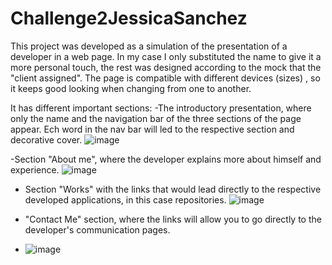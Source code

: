 # Challenge2JessicaSanchez

This project was developed as a simulation of the presentation of a developer in a web page. In my case I only substituted the name to give it a more personal touch, the rest was designed according to the mock that the "client assigned". The page is compatible with different devices (sizes) , so it keeps good looking when changing from one to another. 

It has different important sections:
-The introductory presentation, where only the name and the navigation bar of the three sections of the page appear. Ech word in the nav bar will led to the respective section and decorative cover.
![image](https://user-images.githubusercontent.com/126412050/225810385-a03c5549-5ac6-40f0-b71b-57f6bb882998.png)


-Section "About me", where the developer explains more about himself and experience.
![image](https://user-images.githubusercontent.com/126412050/225810500-ff030825-e763-40ca-8c23-5285c82d4a69.png)


- Section "Works" with the links that would lead directly to the respective developed applications, in this case repositories.
![image](https://user-images.githubusercontent.com/126412050/225810578-2f7ee952-4d02-497e-8784-5a25e32924aa.png)


- "Contact Me" section, where the links will allow you to go directly to the developer's communication pages.
- ![image](https://user-images.githubusercontent.com/126412050/225810619-cc9821ad-095d-4c5e-9e07-e96f9fced793.png)
